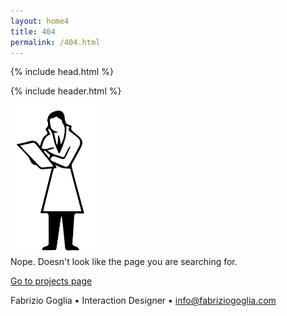 ```yaml
---
layout: home4
title: 404
permalink: /404.html
---
```


{% include head.html %}

{% include header.html %}


<img src="/images/404.png" alt="404 img" height="239" width="138">
<br>
<div class="home-project-sub-title">
Nope.
Doesn't look like the page you are searching for.
</div>

<a href="http://fabriziogoglia.com" class="button">Go to projects page</a>


<div class="info">
Fabrizio Goglia • Interaction Designer • <a href="mailto:info@fabriziogoglia.com">info@fabriziogoglia.com
</div>
